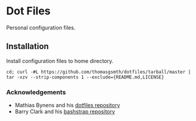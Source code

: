 # Dot Files

Personal configuration files.

## Installation

Install configuration files to home directory.

    cd; curl -#L https://github.com/thomasgsmth/dotfiles/tarball/master | tar -xzv --strip-components 1 --exclude={README.md,LICENSE}

### Acknowledgements

- Mathias Bynens and his [dotfiles repository](https://github.com/mathiasbynens/dotfiles)
- Barry Clark and his [bashstrap repository](https://github.com/barryclark/bashstrap)
